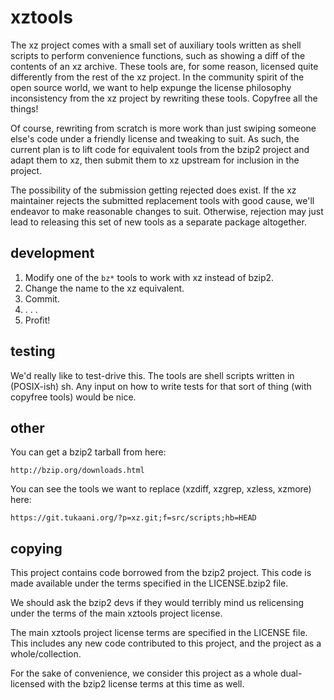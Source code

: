 # xztools

The xz project comes with a small set of auxiliary tools written as shell
scripts to perform convenience functions, such as showing a diff of the
contents of an xz archive.  These tools are, for some reason, licensed quite
differently from the rest of the xz project.  In the community spirit of the
open source world, we want to help expunge the license philosophy inconsistency
from the xz project by rewriting these tools.  Copyfree all the things!

Of course, rewriting from scratch is more work than just swiping someone else's
code under a friendly license and tweaking to suit.  As such, the current plan
is to lift code for equivalent tools from the bzip2 project and adapt them to
xz, then submit them to xz upstream for inclusion in the project.

The possibility of the submission getting rejected does exist.  If the xz
maintainer rejects the submitted replacement tools with good cause, we'll
endeavor to make reasonable changes to suit.  Otherwise, rejection may just
lead to releasing this set of new tools as a separate package altogether.

## development

1. Modify one of the `bz*` tools to work with xz instead of bzip2.
2. Change the name to the xz equivalent.
3. Commit.
4. . . .
5. Profit!

## testing

We'd really like to test-drive this.  The tools are shell scripts written in
(POSIX-ish) sh.  Any input on how to write tests for that sort of thing (with
copyfree tools) would be nice.

## other

You can get a bzip2 tarball from here:

    http://bzip.org/downloads.html

You can see the tools we want to replace (xzdiff, xzgrep, xzless, xzmore) here:

    https://git.tukaani.org/?p=xz.git;f=src/scripts;hb=HEAD

## copying

This project contains code borrowed from the bzip2 project.  This code is made
available under the terms specified in the LICENSE.bzip2 file.

We should ask the bzip2 devs if they would terribly mind us relicensing under
the terms of the main xztools project license.

The main xztools project license terms are specified in the LICENSE file.  This
includes any new code contributed to this project, and the project as a
whole/collection.

For the sake of convenience, we consider this project as a whole dual-licensed
with the bzip2 license terms at this time as well.
